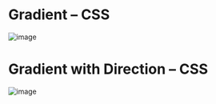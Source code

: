 # Gradient – CSS
![image](https://github.com/user-attachments/assets/49452aae-2e71-4bce-82b4-9025d05ae263)

# Gradient with Direction – CSS
![image](https://github.com/user-attachments/assets/6f6f8142-3d94-4eae-bf7c-9252befad9ea)
